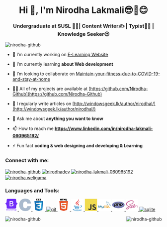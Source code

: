 <h1 align="center">Hi 👋, I'm Nirodha Lakmali😎🥰😊</h1>
<h3 align="center">Undergraduate at SUSL 👩‍🎓| Content Writer✍ | Typist👩‍💻 | Knowledge Seeker😍</h3>

<p align="left"> <img src="https://komarev.com/ghpvc/?username=nirodha-github&label=Profile%20views&color=0e75b6&style=flat" alt="nirodha-github" /> </p>

- 🔭 I’m currently working on [E-Learning Website](https://github.com/Nirodha-Github/E-Learning_site)

- 🌱 I’m currently learning **about Web development**

- 👯 I’m looking to collaborate on [Maintain-your-fitness-due-to-COVID-19-and-stay-at-home](https://github.com/Nirodha-Github/Maintain-your-fitness-due-to-COVID-19-and-stay-at-home)

- 👨‍💻 All of my projects are available at [https://github.com/Nirodha-Github](https://github.com/Nirodha-Github)

- 📝 I regularly write articles on [http://windowsgeek.lk/author/nirodhal/](http://windowsgeek.lk/author/nirodhal/)

- 💬 Ask me about **anything you want to know**

- 📫 How to reach me **https://www.linkedin.com/in/nirodha-lakmali-060965192/**

- ⚡ Fun fact **coding & web designing and developing & Learning**

<h3 align="left">Connect with me:</h3>
<p align="left">
<a href="https://codepen.io/nirodha-github" target="blank"><img align="center" src="https://cdn.jsdelivr.net/npm/simple-icons@3.0.1/icons/codepen.svg" alt="nirodha-github" height="30" width="40" /></a>
<a href="https://dev.to/nirodhadev" target="blank"><img align="center" src="https://cdn.jsdelivr.net/npm/simple-icons@3.0.1/icons/dev-dot-to.svg" alt="nirodhadev" height="30" width="40" /></a>
<a href="https://linkedin.com/in/nirodha-lakmali-060965192" target="blank"><img align="center" src="https://cdn.jsdelivr.net/npm/simple-icons@3.0.1/icons/linkedin.svg" alt="nirodha-lakmali-060965192" height="30" width="40" /></a>
<a href="https://fb.com/nirodha.weligama" target="blank"><img align="center" src="https://cdn.jsdelivr.net/npm/simple-icons@3.0.1/icons/facebook.svg" alt="nirodha.weligama" height="30" width="40" /></a>
</p>

<h3 align="left">Languages and Tools:</h3>
<p align="left"> <a href="https://getbootstrap.com" target="_blank"> <img src="https://raw.githubusercontent.com/devicons/devicon/master/icons/bootstrap/bootstrap-plain-wordmark.svg" alt="bootstrap" width="40" height="40"/> </a> <a href="https://www.cprogramming.com/" target="_blank"> <img src="https://raw.githubusercontent.com/devicons/devicon/master/icons/c/c-original.svg" alt="c" width="40" height="40"/> </a> <a href="https://www.w3schools.com/css/" target="_blank"> <img src="https://raw.githubusercontent.com/devicons/devicon/master/icons/css3/css3-original-wordmark.svg" alt="css3" width="40" height="40"/> </a> <a href="https://git-scm.com/" target="_blank"> <img src="https://www.vectorlogo.zone/logos/git-scm/git-scm-icon.svg" alt="git" width="40" height="40"/> </a> <a href="https://www.w3.org/html/" target="_blank"> <img src="https://raw.githubusercontent.com/devicons/devicon/master/icons/html5/html5-original-wordmark.svg" alt="html5" width="40" height="40"/> </a> <a href="https://www.java.com" target="_blank"> <img src="https://raw.githubusercontent.com/devicons/devicon/master/icons/java/java-original.svg" alt="java" width="40" height="40"/> </a> <a href="https://developer.mozilla.org/en-US/docs/Web/JavaScript" target="_blank"> <img src="https://raw.githubusercontent.com/devicons/devicon/master/icons/javascript/javascript-original.svg" alt="javascript" width="40" height="40"/> </a> <a href="https://www.mysql.com/" target="_blank"> <img src="https://raw.githubusercontent.com/devicons/devicon/master/icons/mysql/mysql-original-wordmark.svg" alt="mysql" width="40" height="40"/> </a> <a href="https://www.php.net" target="_blank"> <img src="https://raw.githubusercontent.com/devicons/devicon/master/icons/php/php-original.svg" alt="php" width="40" height="40"/> </a> <a href="https://sass-lang.com" target="_blank"> <img src="https://raw.githubusercontent.com/devicons/devicon/master/icons/sass/sass-original.svg" alt="sass" width="40" height="40"/> </a> <a href="https://www.sqlite.org/" target="_blank"> <img src="https://www.vectorlogo.zone/logos/sqlite/sqlite-icon.svg" alt="sqlite" width="40" height="40"/> </a> </p>

<p><img align="left" src="https://github-readme-stats.vercel.app/api/top-langs?username=nirodha-github&show_icons=true&locale=en&layout=compact" alt="nirodha-github" /></p>

<p>&nbsp;<img align="right" src="https://github-readme-stats.vercel.app/api?username=nirodha-github&show_icons=true&locale=en" alt="nirodha-github" /></p>
